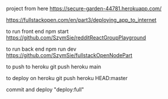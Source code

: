 project from here
https://secure-garden-44781.herokuapp.com/

https://fullstackopen.com/en/part3/deploying_app_to_internet

to run front end
npm start
https://github.com/SzymSie/redditReactGroupPlayground

to run back end
npm run dev
https://github.com/SzymSie/fullstackOpenNodePart

to push to heroku
git push heroku main

to deploy on heroku
git push heroku HEAD:master

commit and deploy
"deploy:full"
